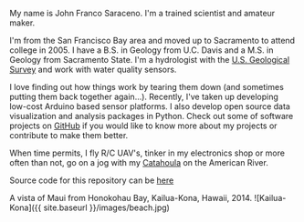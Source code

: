 My name is John Franco Saraceno. I'm a trained scientist and amateur maker.

I'm from the San Francisco Bay area and moved up to Sacramento to attend college in 2005. I have a B.S. in Geology from U.C. Davis and a M.S. in Geology from Sacramento State. I'm a hydrologist with the [U.S. Geological Survey](https://www.usgs.gov) and work with water quality sensors.

I love finding out how things work by tearing them down (and sometimes putting them back together again...). Recently, I've taken up developing low-cost Arduino based sensor platforms. I also develop open source data visualization and analysis packages in Python. Check out some of software projects on [GitHub](https://www.github.com/onegneissguy) if you would like to know more about my projects or contribute to make them better. 

When time permits, I fly R/C UAV's, tinker in my electronics shop or more often than not, go on a jog with my [Catahoula](https://en.wikipedia.org/wiki/Catahoula_Cur) on the American River. 

Source code for this repository can be [here](https://www.github.com/OneGneissGuy/onegneissguy.github.io)

A vista of Maui from Honokohau Bay, Kailua-Kona, Hawaii, 2014.
![Kailua-Kona]({{ site.baseurl }}/images/beach.jpg)
